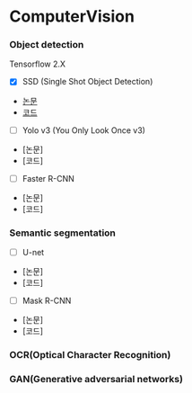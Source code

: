 # ComputerVision


### Object detection

Tensorflow 2.X

* [x] SSD (Single Shot Object Detection)
- [논문](https://arxiv.org/pdf/1512.02325.pdf)
- [코드](https://github.com/GreenD93/ssd-tf2)

* [ ] Yolo v3 (You Only Look Once v3)
- [논문]
- [코드]

* [ ] Faster R-CNN 
- [논문]
- [코드]

### Semantic segmentation
* [ ] U-net
- [논문]
- [코드]

* [ ] Mask R-CNN
- [논문]
- [코드]

### OCR(Optical Character Recognition)

### GAN(Generative adversarial networks)
